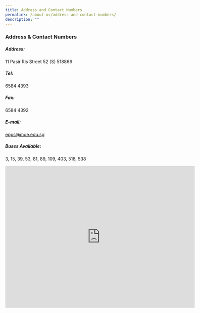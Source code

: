 ```yaml
---
title: Address and Contact Numbers
permalink: /about-us/address-and-contact-numbers/
description: ""
---
```

### Address &amp; Contact Numbers

##### Address:<br>
11 Pasir Ris Street 52 (S) 518866  

##### Tel:<br>
6584 4393 

##### Fax:<br>
6584 4392


##### E-mail:<br>
[epps@moe.edu.sg](mailto:epps@moe.edu.sg) 

##### Buses Available:<br>
3, 15, 39, 53, 81, 89, 109, 403, 518, 538

<iframe loading="lazy" allowfullscreen="" style="border:0;" height="450" width="600" src="https://www.google.com/maps/embed?pb=!1m14!1m8!1m3!1d7977.339099258167!2d103.945239!3d1.374954!3m2!1i1024!2i768!4f13.1!3m3!1m2!1s0x0%3A0xa1f55f11afcad426!2sElias%20Park%20Primary%20School!5e0!3m2!1sen!2ssg!4v1670929700228!5m2!1sen!2ssg"></iframe>